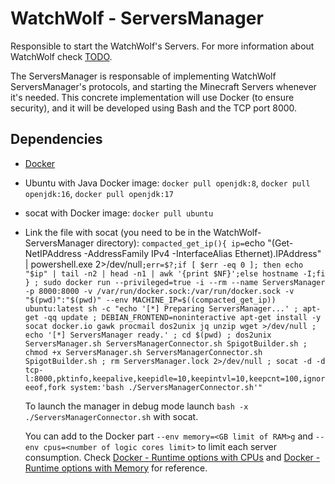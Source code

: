 # WatchWolf - ServersManager
Responsible to start the WatchWolf's Servers. For more information about WatchWolf check [TODO](https://github.com/rogermiranda1000).

The ServersManager is responsable of implementing WatchWolf ServersManager's protocols, and starting the Minecraft Servers whenever it's needed. This concrete implementation will use Docker (to ensure security), and it will be developed using Bash and the TCP port 8000.


## Dependencies

- [Docker](https://www.docker.com/get-started/)
- Ubuntu with Java Docker image: `docker pull openjdk:8`, `docker pull openjdk:16`, `docker pull openjdk:17`
- socat with Docker image: `docker pull ubuntu`
- Link the file with socat (you need to be in the WatchWolf-ServersManager directory):
  `compacted_get_ip(){ ip=`echo "(Get-NetIPAddress -AddressFamily IPv4 -InterfaceAlias Ethernet).IPAddress" | powershell.exe 2>/dev/null`;err=$?;if [ $err -eq 0 ]; then echo "$ip" | tail -n2 | head -n1 | awk '{print $NF}';else hostname -I;fi } ; sudo docker run --privileged=true -i --rm --name ServersManager -p 8000:8000 -v /var/run/docker.sock:/var/run/docker.sock -v "$(pwd)":"$(pwd)" --env MACHINE_IP=$((compacted_get_ip)) ubuntu:latest sh -c "echo '[*] Preparing ServersManager...' ; apt-get -qq update ; DEBIAN_FRONTEND=noninteractive apt-get install -y socat docker.io gawk procmail dos2unix jq unzip wget >/dev/null ; echo '[*] ServersManager ready.' ; cd $(pwd) ; dos2unix ServersManager.sh ServersManagerConnector.sh SpigotBuilder.sh ; chmod +x ServersManager.sh ServersManagerConnector.sh SpigotBuilder.sh ; rm ServersManager.lock 2>/dev/null ; socat -d -d tcp-l:8000,pktinfo,keepalive,keepidle=10,keepintvl=10,keepcnt=100,ignoreeof,fork system:'bash ./ServersManagerConnector.sh'"`
  
  To launch the manager in debug mode launch `bash -x ./ServersManagerConnector.sh` with socat.
  
  You can add to the Docker part `--env memory=<GB limit of RAM>g` and `--env cpus=<number of logic cores limit>` to limit each server consumption. Check [Docker - Runtime options with CPUs](https://docs.docker.com/config/containers/resource_constraints/#cpu) and [Docker - Runtime options with Memory](https://docs.docker.com/config/containers/resource_constraints/#limit-a-containers-access-to-memory) for reference.